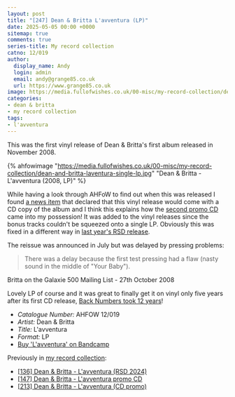 ```yaml
---
layout: post
title: "[247] Dean & Britta L'avventura (LP)"
date: 2025-05-05 00:00 +0000
sitemap: true
comments: true
series-title: My record collection
catno: 12/019
author:
  display_name: Andy
  login: admin
  email: andy@grange85.co.uk
  url: https://www.grange85.co.uk
image: https://media.fullofwishes.co.uk/00-misc/my-record-collection/dean-and-britta-laventura-single-lp.jpg
categories:
- dean & britta
- my record collection
tags:
- l'avventura
---
```

This was the first vinyl release of Dean & Britta's first album released in November 2008.

{% ahfowimage "https://media.fullofwishes.co.uk/00-misc/my-record-collection/dean-and-britta-laventura-single-lp.jpg" "Dean & Britta - L'avventura (2008, LP)" %}

While having a look through AHFoW to find out when this was released I found [a news item](/2008/07/23/the-lavventura-vinyl-re-release-will-have-a-free-cd/) that declared that this vinyl release would come with a CD copy of the album and I think this explains how the [second promo CD](/2025/01/09/my-record-collection-dean-britta-l-avventura-cd-promo/) came into my possession! It was added to the vinyl releases since the bonus tracks couldn't be squeezed onto a single LP. Obviously this was fixed in a different way in [last year's RSD release](/2024/04/25/my-record-collection-recent-acquisition-16-dean-britta-l-avventura-rsd-2024/).

The reissue was announced in July but was delayed by pressing problems:

<blockquote>
There was a delay because the first test pressing had a flaw (nasty sound in the middle of "Your Baby").  
</blockquote>
<p class="caption">Britta on the Galaxie 500 Mailing List - 27th October 2008</p>

Lovely LP of course and it was great to finally get it on vinyl only five years after its first CD release, [Back Numbers took 12 years](/2024/10/07/my-record-collection-177-dean-britta-back-numbers-lp/)!

 - *Catalogue Number:* AHFOW 12/019
 - *Artist:* Dean & Britta
 - *Title:* L'avventura
 - *Format:* LP
 - [Buy 'L'avventura' on Bandcamp](https://deanandbritta.bandcamp.com/album/lavventura-bonus-tracks-sonic-boom-remixes)

Previously in [my record collection](/category/my-record-collection):
 - [\[136\] Dean & Britta - L'avventura (RSD 2024)](https://www.fullofwishes.co.uk/2024/04/25/my-record-collection-recent-acquisition-16-dean-britta-l-avventura-rsd-2024/)
 - [\[147\] Dean & Britta - L'avventura promo CD](https://www.fullofwishes.co.uk/2024/05/30/my-record-collection-140-dean-britta-l-avventura-promo-cd/)
 - [\[213\] Dean & Britta - L'avventura (CD promo)](https://www.fullofwishes.co.uk/2025/01/09/my-record-collection-dean-britta-l-avventura-cd-promo/)
